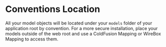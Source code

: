 # Conventions Location

All your model objects will be located under your `models` folder of your application root by convention. For a more secure installation, place your models outside of the web root and use a ColdFusion Mapping or WireBox Mapping to access them.

